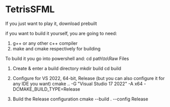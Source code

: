 # TetrisSFML

If you just want to play it, download prebuilt

if you want to build it yourself, you are going to need:
  1. g++ or any other c++ compiler
  2. make and cmake respectively for building

To build it you go into powershell and:
cd path\to\Raw Files

1. Create & enter a build directory
mkdir build
cd build

2. Configure for VS 2022, 64-bit, Release (but you can also configure it for any IDE you want)
cmake .. -G "Visual Studio 17 2022" -A x64 -DCMAKE_BUILD_TYPE=Release

3. Build the Release configuration
cmake --build . --config Release
